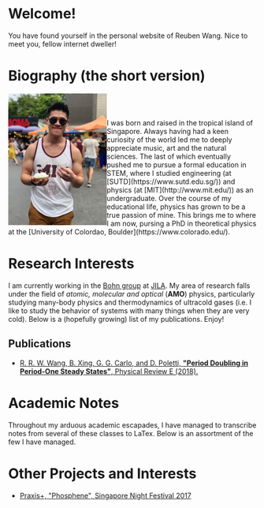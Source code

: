 # Welcome! 

You have found yourself in the personal website of Reuben Wang. Nice to meet you, fellow internet dweller!

# Biography (the short version)

<img align="left" src="Images/casual_portrait.jpg" width="200"> 
<br/>
<br/>
<br/>
I was born and raised in the tropical island of Singapore. Always having had a keen curiosity of the world led me to deeply appreciate music, art and the natural sciences. The last of which eventually pushed me to pursue a formal education in STEM, where I studied engineering (at [SUTD](https://www.sutd.edu.sg/)) and physics (at [MIT](http://www.mit.edu/)) as an undergraduate. Over the course of my educational life, physics has grown to be a true passion of mine. This brings me to where I am now, pursing a PhD in theoretical physics at the [University of Colordao, Boulder](https://www.colorado.edu/). 

# Research Interests

I am currently working in the [Bohn group](http://grizzly.colorado.edu/) at [JILA](https://jila.colorado.edu/). My area of research falls under the field of *atomic, molecular and optical* (**AMO**) physics, particularly studying many-body physics and thermodynamics of ultracold gases (i.e. I like to study the behavior of systems with many things when they are very cold). Below is a (hopefully growing) list of my publications. Enjoy! 

## Publications

* [R. R. W. Wang, B. Xing, G. G. Carlo, and D. Poletti, **"Period Doubling in Period-One Steady States"**, Physical Review E (2018).](https://journals.aps.org/pre/abstract/10.1103/PhysRevE.97.020202)


# Academic Notes

Throughout my arduous academic escapades, I have managed to transcribe notes from several of these classes to LaTex. Below is an assortment of the few I have managed. 



# Other Projects and Interests

* [Praxis+, "Phosphene", Singapore Night Festival 2017](https://www.youth.sg/Users/P/R/PraxisPlus/2017/8/The-story-behind-Phosphene) 
